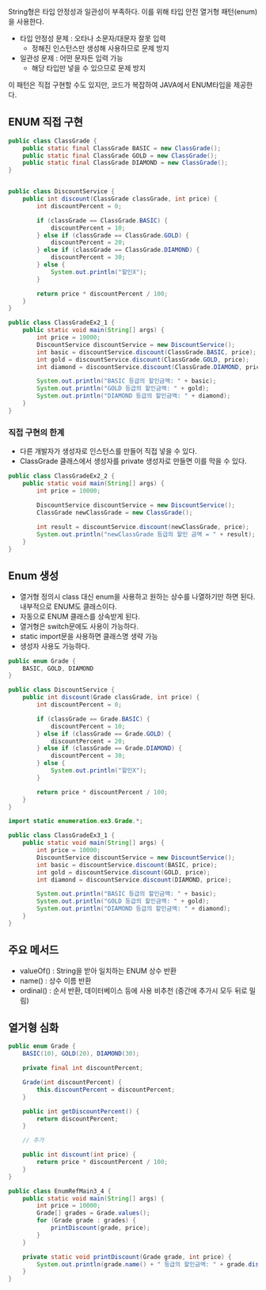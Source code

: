 String형은 타입 안정성과 일관성이 부족하다. 이를 위해 타입 안전 열거형 패턴(enum)을 사용한다.

- 타입 안정성 문제 : 오타나 소문자/대문자 잘못 입력
    - 정해진 인스턴스만 생성해 사용하므로 문제 방지
- 일관성 문제 : 어떤 문자든 입력 가능
    - 해당 타입만 넣을 수 있으므로 문제 방지

이 패턴은 직접 구현할 수도 있지만, 코드가 복잡하여 JAVA에서 ENUM타입을 제공한다.

## ENUM 직접 구현

```java
public class ClassGrade {
    public static final ClassGrade BASIC = new ClassGrade();
    public static final ClassGrade GOLD = new ClassGrade();
    public static final ClassGrade DIAMOND = new ClassGrade();
}


public class DiscountService {
    public int discount(ClassGrade classGrade, int price) {
        int discountPercent = 0;

        if (classGrade == ClassGrade.BASIC) {
            discountPercent = 10;
        } else if (classGrade == ClassGrade.GOLD) {
            discountPercent = 20;
        } else if (classGrade == ClassGrade.DIAMOND) {
            discountPercent = 30;
        } else {
            System.out.println("할인X");
        }

        return price * discountPercent / 100;
    }
}

public class ClassGradeEx2_1 {
    public static void main(String[] args) {
        int price = 10000;
        DiscountService discountService = new DiscountService();
        int basic = discountService.discount(ClassGrade.BASIC, price);
        int gold = discountService.discount(ClassGrade.GOLD, price);
        int diamond = discountService.discount(ClassGrade.DIAMOND, price);

        System.out.println("BASIC 등급의 할인금액: " + basic);
        System.out.println("GOLD 등급의 할인금액: " + gold);
        System.out.println("DIAMOND 등급의 할인금액: " + diamond);
    }
}
```

### 직접 구현의 한계

- 다른 개발자가 생성자로 인스턴스를 만들어 직접 넣을 수 있다.
- ClassGrade 클래스에서 생성자를 private 생성자로 만들면 이를 막을 수 있다.

```java
public class ClassGradeEx2_2 {
    public static void main(String[] args) {
        int price = 10000;

        DiscountService discountService = new DiscountService();
        ClassGrade newClassGrade = new ClassGrade();
        
        int result = discountService.discount(newClassGrade, price);
        System.out.println("newClassGrade 등급의 할인 금액 = " + result);
    }
}
```

## Enum 생성

- 열거형 정의시 class 대신 enum을 사용하고 원하는 상수를 나열하기만 하면 된다. 내부적으로 ENUM도 클래스이다.
- 자동으로 ENUM 클래스를 상속받게 된다.
- 열거형은 switch문에도 사용이 가능하다.
- static import문을 사용하면 클래스명 생략 가능
- 생성자 사용도 가능하다.

```java
public enum Grade {
    BASIC, GOLD, DIAMOND
}

public class DiscountService {
    public int discount(Grade classGrade, int price) {
        int discountPercent = 0;

        if (classGrade == Grade.BASIC) {
            discountPercent = 10;
        } else if (classGrade == Grade.GOLD) {
            discountPercent = 20;
        } else if (classGrade == Grade.DIAMOND) {
            discountPercent = 30;
        } else {
            System.out.println("할인X");
        }

        return price * discountPercent / 100;
    }
}

import static enumeration.ex3.Grade.*;

public class ClassGradeEx3_1 {
    public static void main(String[] args) {
        int price = 10000;
        DiscountService discountService = new DiscountService();
        int basic = discountService.discount(BASIC, price);
        int gold = discountService.discount(GOLD, price);
        int diamond = discountService.discount(DIAMOND, price);

        System.out.println("BASIC 등급의 할인금액: " + basic);
        System.out.println("GOLD 등급의 할인금액: " + gold);
        System.out.println("DIAMOND 등급의 할인금액: " + diamond);
    }
}


```

## 주요 메서드

- valueOf() : String을 받아 일치하는 ENUM 상수 반환
- name() : 상수 이름 반환
- ordinal() : 순서 반환, 데이터베이스 등에 사용 비추천 (중간에 추가시 모두 뒤로 밀림)

## 열거형 심화

```java
public enum Grade {
    BASIC(10), GOLD(20), DIAMOND(30);

    private final int discountPercent;

    Grade(int discountPercent) {
        this.discountPercent = discountPercent;
    }

    public int getDiscountPercent() {
        return discountPercent;
    }

    // 추가

    public int discount(int price) {
        return price * discountPercent / 100;
    }
}

public class EnumRefMain3_4 {
    public static void main(String[] args) {
        int price = 10000;
        Grade[] grades = Grade.values();
        for (Grade grade : grades) {
            printDiscount(grade, price);
        }
    }

    private static void printDiscount(Grade grade, int price) {
        System.out.println(grade.name() + " 등급의 할인금액: " + grade.discount(price));
    }
}
```